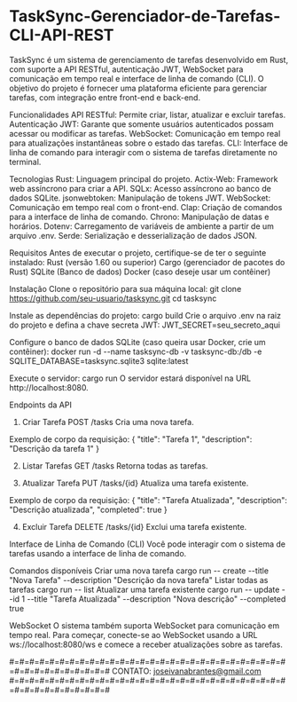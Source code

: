 # TaskSync-Gerenciador-de-Tarefas-CLI-API-REST
TaskSync é um sistema de gerenciamento de tarefas desenvolvido em Rust, com suporte a API RESTful, autenticação JWT, WebSocket para comunicação em tempo real e interface de linha de comando (CLI). O objetivo do projeto é fornecer uma plataforma eficiente para gerenciar tarefas, com integração entre front-end e back-end.

Funcionalidades
  API RESTful: Permite criar, listar, atualizar e excluir tarefas.
  Autenticação JWT: Garante que somente usuários autenticados possam acessar ou modificar as tarefas.
  WebSocket: Comunicação em tempo real para atualizações instantâneas sobre o estado das tarefas.
  CLI: Interface de linha de comando para interagir com o sistema de tarefas diretamente no terminal.

Tecnologias
  Rust: Linguagem principal do projeto.
  Actix-Web: Framework web assíncrono para criar a API.
  SQLx: Acesso assíncrono ao banco de dados SQLite.
  jsonwebtoken: Manipulação de tokens JWT.
  WebSocket: Comunicação em tempo real com o front-end.
  Clap: Criação de comandos para a interface de linha de comando.
  Chrono: Manipulação de datas e horários.
  Dotenv: Carregamento de variáveis de ambiente a partir de um arquivo .env.
  Serde: Serialização e desserialização de dados JSON.

Requisitos
  Antes de executar o projeto, certifique-se de ter o seguinte instalado:
  Rust (versão 1.60 ou superior)
  Cargo (gerenciador de pacotes do Rust)
  SQLite (Banco de dados)
  Docker (caso deseje usar um contêiner)

Instalação
Clone o repositório para sua máquina local:
  git clone https://github.com/seu-usuario/tasksync.git
  cd tasksync

Instale as dependências do projeto:
  cargo build
  Crie o arquivo .env na raiz do projeto e defina a chave secreta JWT:
    JWT_SECRET=seu_secreto_aqui

Configure o banco de dados SQLite (caso queira usar Docker, crie um contêiner):
docker run -d --name tasksync-db -v tasksync-db:/db -e SQLITE_DATABASE=tasksync.sqlite3 sqlite:latest

Execute o servidor:
  cargo run
  O servidor estará disponível na URL http://localhost:8080.

Endpoints da API
1. Criar Tarefa
  POST /tasks
    Cria uma nova tarefa.

Exemplo de corpo da requisição:
{
  "title": "Tarefa 1",
  "description": "Descrição da tarefa 1"
}

2. Listar Tarefas
  GET /tasks
  Retorna todas as tarefas.

3. Atualizar Tarefa
  PUT /tasks/{id}
  Atualiza uma tarefa existente.

Exemplo de corpo da requisição:
{
  "title": "Tarefa Atualizada",
  "description": "Descrição atualizada",
  "completed": true
}

4. Excluir Tarefa
  DELETE /tasks/{id}
  Exclui uma tarefa existente.

Interface de Linha de Comando (CLI)
Você pode interagir com o sistema de tarefas usando a interface de linha de comando.

Comandos disponíveis
Criar uma nova tarefa
  cargo run -- create --title "Nova Tarefa" --description "Descrição da nova tarefa"
Listar todas as tarefas
  cargo run -- list
Atualizar uma tarefa existente
  cargo run -- update --id 1 --title "Tarefa Atualizada" --description "Nova descrição" --completed true
  
WebSocket
O sistema também suporta WebSocket para comunicação em tempo real. Para começar, conecte-se ao WebSocket usando a URL ws://localhost:8080/ws e comece a receber atualizações sobre as tarefas.


#=#=#=#=#=#=#=#=#=#=#=#=#=#=#=#=#=#=#=#=#=#=#=#=#=#=#=#=#=#=#=#=#=#=#=#=#=#
                    CONTATO: joseivanabrantes@gmail.com
#=#=#=#=#=#=#=#=#=#=#=#=#=#=#=#=#=#=#=#=#=#=#=#=#=#=#=#=#=#=#=#=#=#=#=#=#=#
